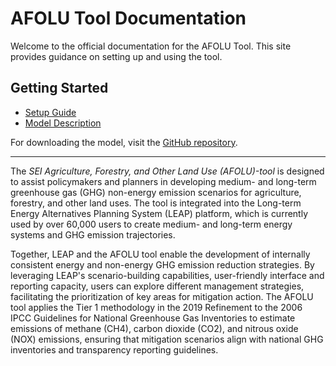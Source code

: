 # AFOLU Tool Documentation

Welcome to the official documentation for the AFOLU Tool. This site provides guidance on setting up and using the tool.

## Getting Started

- [Setup Guide](setup.md)
- [Model Description](Modeldescription.md)

For downloading the model, visit the [GitHub repository](https://github.com/sei-international/AFOLU-tool).

---
The *SEI Agriculture, Forestry, and Other Land Use (AFOLU)-tool* is designed to assist policymakers and planners in developing medium- and long-term greenhouse gas (GHG) non-energy emission scenarios for agriculture, forestry, and other land uses.
The tool is integrated into the Long-term Energy Alternatives Planning System (LEAP) platform, which is currently used by over 60,000 users to create medium- and long-term energy systems and GHG emission trajectories. 

Together, LEAP and the AFOLU tool enable the development of internally consistent energy and non-energy GHG emission reduction strategies. By leveraging LEAP's scenario-building capabilities, user-friendly interface and reporting capacity, users can explore different management strategies, facilitating the prioritization of key areas for mitigation action.
The AFOLU tool applies the Tier 1 methodology in the 2019 Refinement to the 2006 IPCC Guidelines for National Greenhouse Gas Inventories to estimate emissions of methane (CH4), carbon dioxide (CO2), and nitrous oxide (NOX) emissions, ensuring that mitigation scenarios align with national GHG inventories and transparency reporting guidelines. 
